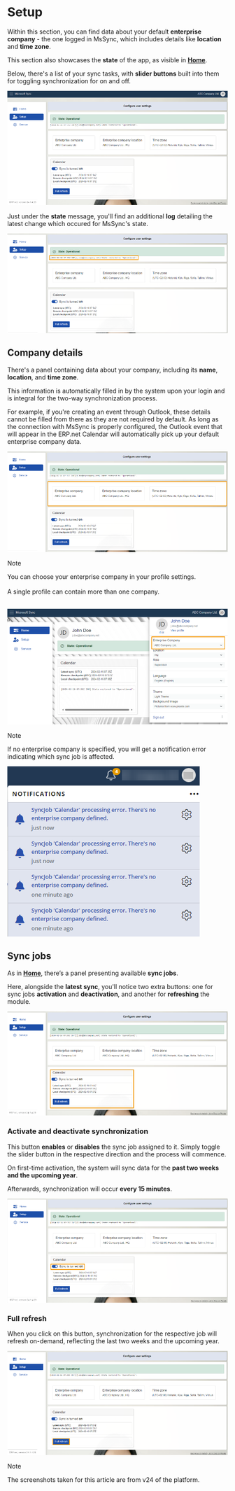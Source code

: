 # Setup

Within this section, you can find data about your default **enterprise company** - the one logged in MsSync, which includes details like **location** and **time zone**. 

This section also showcases the **state** of the app, as visible in **[Home](https://docs.erp.net/tech/modules/applications/mssync/home.html)**.

Below, there's a list of your sync tasks, with **slider buttons** built into them for toggling synchronization for on and off.

![picture](pictures/Setup_view_01_03.png) 

Just under the **state** message, you'll find an additional **log** detailing the latest change which occured for MsSync's state.

![picture](pictures/Setup_logs_01_03.png) 

## Company details 

There's a panel containing data about your company, including its **name**, **location**, and **time zone**.

This information is automatically filled in by the system upon your login and is integral for the two-way synchronization process.

For example, if you're creating an event through Outlook, these details cannot be filled from there as they are not required by default. As long as the connection with MsSync is properly configured, the Outlook event that will appear in the ERP.net Calendar will automatically pick up your default enterprise company data.

![picture](pictures/Setup_company_info_01_03.png)  

> [!NOTE]
> 
> You can choose your enterprise company in your profile settings. <br><br> A single profile can contain more than one company. <br><br>

![picture](pictures/Setup_profile_info_01_03.png) 

> [!NOTE]
> 
> If no enterprise company is specified, you will get a notification error indicating which sync job is affected.

![picture](pictures/Setup_Notifications_01_03.png) 

## Sync jobs 

As in **[Home](https://docs.erp.net/tech/modules/applications/mssync/home.html)**, there’s a panel presenting available **sync jobs**. 

Here, alongside the **latest sync**, you'll notice two extra buttons: one for sync jobs **activation** and **deactivation**, and another for **refreshing** the module.

![picture](pictures/Setup_jobs_01_03.png) 

### Activate and deactivate synchronization 

This button **enables** or **disables** the sync job assigned to it. Simply toggle the slider button in the respective direction and the process will commence. 

On first-time activation, the system will sync data for the **past two weeks and the upcoming year**. 

Afterwards, synchronization will occur **every 15 minutes**.
 
![picture](pictures/Setup_slider_01_03.png) 

### Full refresh 

When you click on this button, synchronization for the respective job will refresh on-demand, reflecting the last two weeks and the upcoming year.
 
![picture](pictures/Setup_fullrefresh_01_03.png) 

> [!NOTE]
> 
> The screenshots taken for this article are from v24 of the platform.

